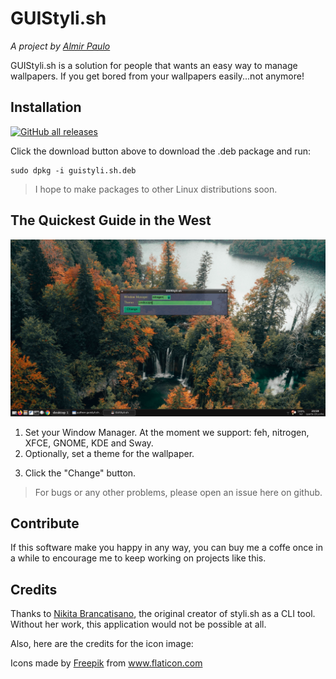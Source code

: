 # GUIStyli.sh
*A project by [Almir Paulo](https://almirpaulo.github.io)*

GUIStyli.sh is a solution for people that wants an easy way to manage wallpapers. If you get bored from your wallpapers easily...not anymore! 

## Installation
[![GitHub all releases](https://img.shields.io/github/downloads/AlmirPaulo/guistyli.sh/total?style=flat-square)](...)

Click the download button above to download the .deb package and run:

    sudo dpkg -i guistyli.sh.deb 

<blockquote>I hope to make packages to other Linux distributions soon.</blockquote>

## The Quickest Guide in the West
![preview image](https://raw.githubusercontent.com/AlmirPaulo/guistyli.sh/master/guistyli.sh_preview.png)
1. Set your Window Manager. At the moment we support: feh, nitrogen, XFCE, GNOME, KDE and Sway.
2. Optionally, set a theme for the wallpaper. 
<!--3. Also optionally, set it to change the wallpaperi periodically.-->
3. Click the "Change" button.
<blockquote>
For bugs or any other problems, please open an issue here on github.
</blockquote>

## Contribute

If this software make you happy in any way, you can buy me a coffe once in a while to encourage me to keep working on projects like this.

<!--Buy me a coffe button-->

## Credits

Thanks to [Nikita Brancatisano](https://github.com/thevinter), the original creator of styli.sh as a CLI tool. Without her work, this application would not be possible at all.  

Also, here are the credits for the icon image:
<div>Icons made by <a href="https://www.freepik.com" title="Freepik">Freepik</a> from <a href="https://www.flaticon.com/" title="Flaticon">www.flaticon.com</a></div>

